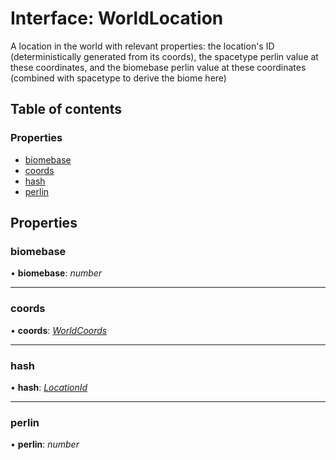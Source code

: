 # Interface: WorldLocation

A location in the world with relevant properties: the location's ID
(deterministically generated from its coords), the spacetype perlin value at
these coordinates, and the biomebase perlin value at these coordinates
(combined with spacetype to derive the biome here)

## Table of contents

### Properties

- [biomebase](worldlocation.md#biomebase)
- [coords](worldlocation.md#coords)
- [hash](worldlocation.md#hash)
- [perlin](worldlocation.md#perlin)

## Properties

### biomebase

• **biomebase**: _number_

---

### coords

• **coords**: [_WorldCoords_](worldcoords.md)

---

### hash

• **hash**: [_LocationId_](../README.md#locationid)

---

### perlin

• **perlin**: _number_
